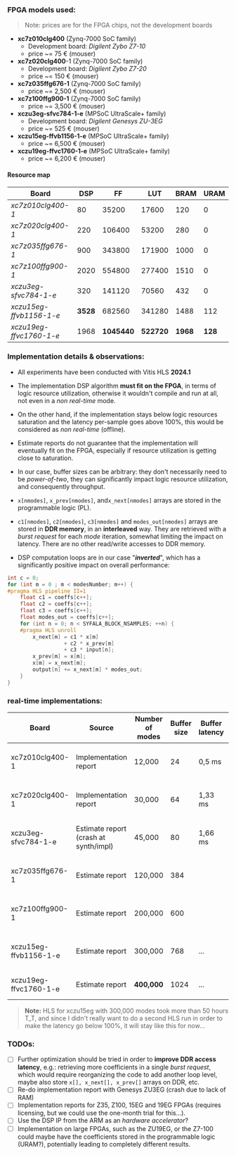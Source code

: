 ### FPGA models used:

> Note: prices are for the FPGA chips, not the development boards

- **xc7z010clg400** (Zynq-7000 SoC family)
  - Development board: *Digilent Zybo Z7-10*
  - price ~= 75 € (mouser)
- **xc7z020clg400**-1 (Zynq-7000 SoC family)
  - Development board: *Digilent Zybo Z7-20*	
  - price ~= 150 € (mouser)
- **xc7z035ffg676-1** (Zynq-7000 SoC family)
  - price ~= 2,500 € (mouser)
- **xc7z100ffg900-1** (Zynq-7000 SoC family)
  - price ~= 3,500 € (mouser) 
- **xczu3eg-sfvc784-1-e** (MPSoC UltraScale+ family)
  - Development board: *Digilent Genesys ZU-3EG*
  - price ~= 525 € (mouser)
- **xczu15eg-ffvb1156-1-e** (MPSoC UltraScale+ family)
  - price ~= 6,500 € (mouser)
- **xczu19eg-ffvc1760-1-e** (MPSoC UltraScale+ family)
  - price ~= 6,200 € (mouser)

#### Resource map

| Board                   | DSP      | FF          | LUT        | BRAM     | URAM    |
| ----------------------- | -------- | ----------- | ---------- | -------- | ------- |
| *xc7z010clg400-1*       | 80       | 35200       | 17600      | 120      | 0       |
| *xc7z020clg400-1*       | 220      | 106400      | 53200      | 280      | 0       |
| *xc7z035ffg676-1*       | 900      | 343800      | 171900     | 1000     | 0       |
| *xc7z100ffg900-1*       | 2020     | 554800      | 277400     | 1510     | 0       |
| *xczu3eg-sfvc784-1-e*   | 320      | 141120      | 70560      | 432      | 0       |
| *xczu15eg-ffvb1156-1-e* | **3528** | 682560      | 341280     | 1488     | 112     |
| *xczu19eg-ffvc1760-1-e* | 1968     | **1045440** | **522720** | **1968** | **128** |

### Implementation details & observations:

- All experiments have been conducted with Vitis HLS **2024.1** 

- The implementation DSP algorithm **must fit on the FPGA**, in terms of logic resource utilization, otherwise it wouldn't compile and run at all, not even in a *non real-time* mode. 
- On the other hand, if the implementation stays below logic resources saturation and the latency per-sample goes above 100%, this would be considered as *non real-time* (offline). 
- Estimate reports do not guarantee that the implementation will eventually fit on the FPGA, especially if resource utilization is getting close to saturation. 
- In our case, buffer sizes can be arbitrary: they don't necessarily need to be *power-of-two*, they can significantly impact logic resource utilization, and consequently throughput.
- `x[nmodes]`, `x_prev[nmodes]`,  and`x_next[nmodes]` arrays are stored in the programmable logic (PL). 
- `c1[nmodes]`, `c2[nmodes]`, `c3[nmodes]` and `modes_out[nmodes]` arrays are stored in **DDR memory**, in an **interleaved** way. They are retrieved with a *burst request* for each *mode* iteration, somewhat limiting the impact on latency.  There are no other read/write accesses to DDR memory.
- DSP computation loops are in our case "***inverted***", which has a significantly positive impact on overall performance:

```cpp
int c = 0;
for (int m = 0 ; m < modesNumber; m++) {
#pragma HLS pipeline II=1
    float c1 = coeffs[c++];
    float c2 = coeffs[c++];
    float c3 = coeffs[c++];
    float modes_out = coeffs[c++];
    for (int n = 0; n < SYFALA_BLOCK_NSAMPLES; ++n) {
    #pragma HLS unroll
        x_next[m] = c1 * x[m]
                  + c2 * x_prev[m]
                  + c3 * input[n];
        x_prev[m] = x[m];
        x[m] = x_next[m];
        output[n] += x_next[m] * modes_out;
    }
} 
```

### real-time implementations:

| Board                 | Source                                | Number of modes | Buffer size | Buffer latency | Latency per sample     | DSP Latency total            | DSP         | FF           | LUT          | BRAM       |
| --------------------- | ------------------------------------- | --------------- | ----------- | -------------- | ---------------------- | ---------------------------- | ----------- | ------------ | ------------ | ---------- |
| xc7z010clg400-1       | Implementation report                 | 12,000          | 24          | 0,5 ms         | 2518 cycles (**98%**)  | 60,448 cycles (0.492 ms)     | 68% (55)    | 51% (18011)  | 62% (10999)  | 67% (81)   |
| xc7z020clg400-1       | Implementation report                 | 30,000          | 64          | 1,33 ms        | 2360 cycles (**92%**)  | 151,040 cycles (1.229 ms)    | 65%   (143) | 40% (42896)  | 50% (26309)  | 52% (145)  |
| xczu3eg-sfvc784-1-e   | Estimate report (crash at synth/impl) | 45,000          | 80          | 1,66 ms        | 2264 cycles (**88%**)  | 181156 cycles (1.474 ms)     | 88% (320)   | 44% (63364)  | 70% (49494)  | 45% (197)  |
| xc7z035ffg676-1       | Estimate report                       | 120,000         | 384         |                | 2516 cycles (**98%**)  | 966227 cycles (7.863 ms)     | 59% (534)   | 41% (141037) | 88% (152720) | 54% (541)  |
| xc7z100ffg900-1       | Estimate report                       | 200,000         | 600         |                | 2348 cycles (**91%**)  | 1,409,085 cycles (12.941 ms) | 47% (956)   | 39% (220141) | 91% (253801) | 69% (1053) |
| xczu15eg-ffvb1156-1-e | Estimate report                       | 300,000         | 768         | ...            | 2747 cycles (**107%**) | 2110062 cycles (17.172 ms)   | 34% (1211)  | 42% (290224) | 68% (234023) | 73% (1101) |
| xczu19eg-ffvc1760-1-e | Estimate report                       | **400,000**     | 1024        | ...            | 2356 cycles (**92%**)  | 2413380 (19.640 ms)          | 95% (1881)  | 35% (374592) | 64% (339599) | 73% (1453) |

> **Note:** HLS for xczu15eg with 300,000 modes took more than 50 hours T_T, and since I didn't really want to do a second HLS run in order to make the latency go below 100%, it will stay like this for now... 

### TODOs:

- [ ] Further optimization should be tried in order to **improve DDR access latency**, e.g.: retrieving more coefficients in a single *burst request*, which would require reorganizing the code to add another loop level, maybe also store `x[], x_next[], x_prev[]` arrays on DDR, etc.
- [ ] Re-do implementation report with Genesys ZU3EG (crash due to lack of RAM)
- [ ] Implementation reports for Z35, Z100, 15EG and 19EG FPGAs (requires licensing, but we could use the one-month trial for this...).
- [ ] Use the DSP IP from the ARM as an *hardware accelerator*?
- [ ] Implementation on large FPGAs, such as the ZU19EG, or the Z7-100 could maybe have the coefficients stored in the programmable logic (URAM?), potentially leading to completely different results.
